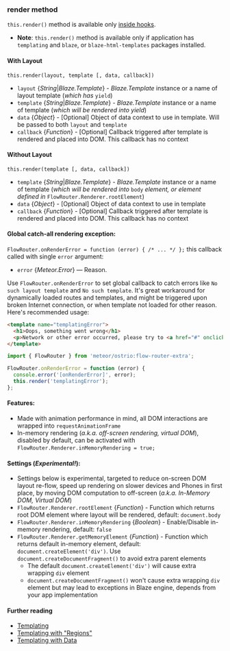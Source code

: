 ### render method

`this.render()` method is available only [inside hooks](https://github.com/veliovgroup/flow-router/tree/master/docs#hooks-in-execution-order).

- __Note__: `this.render()` method is available only if application has `templating` and `blaze`, or `blaze-html-templates` packages installed.

#### With Layout

`this.render(layout, template [, data, callback])`

- `layout` {*String*|*Blaze.Template*} - *Blaze.Template* instance or a name of layout template (*which has* `yield`)
- `template` {*String*|*Blaze.Template*} - *Blaze.Template* instance or a name of template (*which will be rendered into yield*)
- `data` {*Object*} - [Optional] Object of data context to use in template. Will be passed to both `layout` and `template`
- `callback` {*Function*} - [Optional] Callback triggered after template is rendered and placed into DOM. This callback has no context

#### Without Layout

`this.render(template [, data, callback])`

- `template` {*String*|*Blaze.Template*} - *Blaze.Template* instance or a name of template (*which will be rendered into* `body` *element, or element defined in* `FlowRouter.Renderer.rootElement`)
- `data` {*Object*} - [Optional] Object of data context to use in template
- `callback` {*Function*} - [Optional] Callback triggered after template is rendered and placed into DOM. This callback has no context

#### Global catch-all rendering exception:

`FlowRouter.onRenderError = function (error) { /* ... */ };` this callback called with single `error` argument:

- `error` {*Meteor.Error*} — Reason.

Use `FlowRouter.onRenderError` to set global callback to catch errors like `No such layout template` and `No such template`. It's great workaround for dynamically loaded routes and templates, and might be triggered upon broken Internet connection, or when template not loaded for other reason. Here's recommended usage:

```html
<template name="templatingError">
  <h1>Oops, something went wrong</h1>
  <p>Network or other error occurred, please try to <a href="#" onclick="window.location.href=window.location.href">reload this page</a> or go back to <a href="/">home page</a>.</p>
</template>
```

```js
import { FlowRouter } from 'meteor/ostrio:flow-router-extra';

FlowRouter.onRenderError = function (error) {
  console.error('[onRenderError]', error);
  this.render('templatingError');
};
```

#### Features:

- Made with animation performance in mind, all DOM interactions are wrapped into `requestAnimationFrame`
- In-memory rendering (*a.k.a. off-screen rendering, virtual DOM*), disabled by default, can be activated with `FlowRouter.Renderer.inMemoryRendering = true;`

#### Settings (*Experimental!*):

- Settings below is experimental, targeted to reduce on-screen DOM layout re-flow, speed up rendering on slower devices and Phones in first place, by moving DOM computation to off-screen (*a.k.a. In-Memory DOM, Virtual DOM*)
- `FlowRouter.Renderer.rootElement` {*Function*} - Function which returns root DOM element where layout will be rendered, default: `document.body`
- `FlowRouter.Renderer.inMemoryRendering` {*Boolean*} - Enable/Disable in-memory rendering, default: `false`
- `FlowRouter.Renderer.getMemoryElement` {*Function*} - Function which returns default in-memory element, default: `document.createElement('div')`. Use `document.createDocumentFragment()` to avoid extra parent elements
  - The default `document.createElement('div')` will cause extra wrapping `div` element
  - `document.createDocumentFragment()` won't cause extra wrapping `div` element but may lead to exceptions in Blaze engine, depends from your app implementation

#### Further reading

- [Templating](https://github.com/veliovgroup/flow-router/blob/master/docs/templating.md)
- [Templating with "Regions"](https://github.com/veliovgroup/flow-router/blob/master/docs/templating-with-regions.md)
- [Templating with Data](https://github.com/veliovgroup/flow-router/blob/master/docs/templating-with-data.md)
